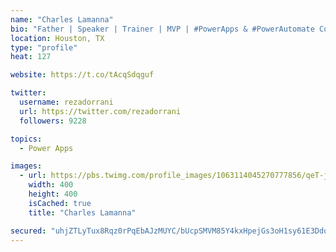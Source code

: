 ```yaml
---
name: "Charles Lamanna"
bio: "Father | Speaker | Trainer | MVP | #PowerApps & #PowerAutomate Community Super User | YouTuber Right-pointing triangle http://youtube.com/c/rezadorrani | Learn - Share - Clockwise rightwards and leftwards open circle arrows"
location: Houston, TX
type: "profile"
heat: 127

website: https://t.co/tAcqSdqguf

twitter:
  username: rezadorrani
  url: https://twitter.com/rezadorrani
  followers: 9228

topics:
  - Power Apps

images:
  - url: https://pbs.twimg.com/profile_images/1063114045270777856/qeT-jpWr_400x400.jpg
    width: 400
    height: 400
    isCached: true
    title: "Charles Lamanna"

secured: "uhjZTLyTux8Rqz0rPqEbAJzMUYC/bUcpSMVM85Y4kxHpejGs3oH1sy61E3DdqVNypU3QFGfWj+qrmEq8T/Rs8D2LVR5A3+ldj1n82YjSYJv3PXtZmkHfLZb+O4iu5osEk9ZolQxIOMMcGFGhtiMCoPBEERRxOB3qEflzcJCU9o3I4Ext0O/2DpHORG4dvmPtC5Cpbjioe3eJ5eAXx+qVvbuugaJ78B1xsquNTv6U7xEqlU9Q9m/+zoYsGSK9On3IZAvAg17VO2GN+L/PoC7ayRlkTT8BXiUYuAfxAA+w0Ca+MSSXtY7lyLq/CQPtkeEaqJ7tKTxvlUh/fP73Gexa9e54J4RESH3AQXTnEq7qmuNDhwu2KCOHGtmubfSi+LUPNkdgDBZe/5riDRgaVSJ39AzZxFr9MbWyNvnbpKrJxZY=;meqIi4BncYDVrcwToG954g=="
---
```


